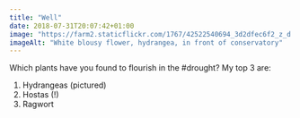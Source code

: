 ```yaml
---
title: "Well"
date: 2018-07-31T20:07:42+01:00
image: "https://farm2.staticflickr.com/1767/42522540694_3d2dfec6f2_z_d.jpg"
imageAlt: "White blousy flower, hydrangea, in front of conservatory"
---
```


Which plants have you found to flourish in the #drought? My top 3 are:

1. Hydrangeas (pictured)
2. Hostas (!)
3. Ragwort
